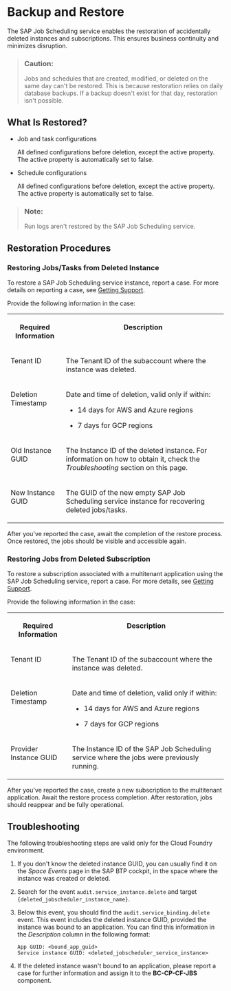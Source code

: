 <!-- loio87102abccdc64d949c5c7954a26f67ba -->

# Backup and Restore

The SAP Job Scheduling service enables the restoration of accidentally deleted instances and subscriptions. This ensures business continuity and minimizes disruption.

> ### Caution:  
> Jobs and schedules that are created, modified, or deleted on the same day can't be restored. This is because restoration relies on daily database backups. If a backup doesn't exist for that day, restoration isn't possible.



<a name="loio87102abccdc64d949c5c7954a26f67ba__section_fvd_t4p_hgc"/>

## What Is Restored?

-   Job and task configurations

    All defined configurations before deletion, except the active property. The active property is automatically set to false.

-   Schedule configurations

    All defined configurations before deletion, except the active property. The active property is automatically set to false.


> ### Note:  
> Run logs aren't restored by the SAP Job Scheduling service.



<a name="loio87102abccdc64d949c5c7954a26f67ba__section_jp4_ppp_hgc"/>

## Restoration Procedures



### Restoring Jobs/Tasks from Deleted Instance

To restore a SAP Job Scheduling service instance, report a case. For more details on reporting a case, see [Getting Support](https://help.sap.com/docs/btp/sap-business-technology-platform/btp-getting-support).

Provide the following information in the case:


<table>
<tr>
<th valign="top">

Required Information

</th>
<th valign="top">

Description

</th>
</tr>
<tr>
<td valign="top">

Tenant ID

</td>
<td valign="top">

The Tenant ID of the subaccount where the instance was deleted.

</td>
</tr>
<tr>
<td valign="top">

Deletion Timestamp

</td>
<td valign="top">

Date and time of deletion, valid only if within:

-   14 days for AWS and Azure regions

-   7 days for GCP regions




</td>
</tr>
<tr>
<td valign="top">

Old Instance GUID

</td>
<td valign="top">

The Instance ID of the deleted instance. For information on how to obtain it, check the *Troubleshooting* section on this page.

</td>
</tr>
<tr>
<td valign="top">

New Instance GUID

</td>
<td valign="top">

The GUID of the new empty SAP Job Scheduling service instance for recovering deleted jobs/tasks.

</td>
</tr>
</table>

After you've reported the case, await the completion of the restore process. Once restored, the jobs should be visible and accessible again.



### Restoring Jobs from Deleted Subscription

To restore a subscription associated with a multitenant application using the SAP Job Scheduling service, report a case. For more details, see [Getting Support](https://help.sap.com/docs/btp/sap-business-technology-platform/btp-getting-support).

Provide the following information in the case:


<table>
<tr>
<th valign="top">

Required Information

</th>
<th valign="top">

Description

</th>
</tr>
<tr>
<td valign="top">

Tenant ID

</td>
<td valign="top">

The Tenant ID of the subaccount where the instance was deleted.

</td>
</tr>
<tr>
<td valign="top">

Deletion Timestamp

</td>
<td valign="top">

Date and time of deletion, valid only if within:

-   14 days for AWS and Azure regions

-   7 days for GCP regions




</td>
</tr>
<tr>
<td valign="top">

Provider Instance GUID

</td>
<td valign="top">

The Instance ID of the SAP Job Scheduling service where the jobs were previously running.

</td>
</tr>
</table>

After you've reported the case, create a new subscription to the multitenant application. Await the restore process completion. After restoration, jobs should reappear and be fully operational.



<a name="loio87102abccdc64d949c5c7954a26f67ba__section_nvg_zxp_hgc"/>

## Troubleshooting

The following troubleshooting steps are valid only for the Cloud Foundry environment.

1.  If you don't know the deleted instance GUID, you can usually find it on the *Space Events* page in the SAP BTP cockpit, in the space where the instance was created or deleted.

2.  Search for the event `audit.service_instance.delete` and target `{deleted_jobscheduler_instance_name}`.

3.  Below this event, you should find the `audit.service_binding.delete` event. This event includes the deleted instance GUID, provided the instance was bound to an application. You can find this information in the *Description* column in the following format:

    ```
    App GUID: <bound_app_guid>
    Service instance GUID: <deleted_jobscheduler_service_instance>
    ```

4.  If the deleted instance wasn't bound to an application, please report a case for further information and assign it to the **BC-CP-CF-JBS** component.


